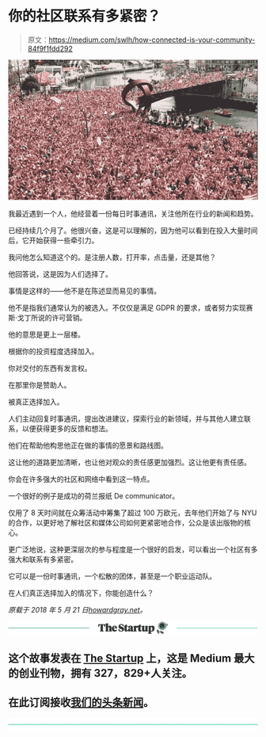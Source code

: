 # 你的社区联系有多紧密？

> 原文：<https://medium.com/swlh/how-connected-is-your-community-84f9f1fdd292>

![](img/64e791ccb8e3d92865cca9acbf39639a.png)

我最近遇到一个人，他经营着一份每日时事通讯，关注他所在行业的新闻和趋势。

已经持续几个月了。他很兴奋，这是可以理解的，因为他可以看到在投入大量时间后，它开始获得一些牵引力。

我问他怎么知道这个的。是注册人数，打开率，点击量，还是其他？

他回答说，这是因为人们选择了。

事情是这样的——他不是在陈述显而易见的事情。

他不是指我们通常认为的被选入。不仅仅是满足 GDPR 的要求，或者努力实现赛斯·戈丁所说的许可营销。

他的意思是更上一层楼。

根据你的投资程度选择加入。

你对交付的东西有发言权。

在那里你是赞助人。

被真正选择加入。

人们主动回复时事通讯，提出改进建议，探索行业的新领域，并与其他人建立联系，以便获得更多的反馈和想法。

他们在帮助他构思他正在做的事情的愿景和路线图。

这让他的道路更加清晰，也让他对观众的责任感更加强烈。这让他更有责任感。

你会在许多强大的社区和网络中看到这一特点。

一个很好的例子是成功的荷兰报纸 De communicator。

仅用了 8 天时间就在众筹活动中筹集了超过 100 万欧元，去年他们开始了与 NYU 的合作，以更好地了解社区和媒体公司如何更紧密地合作，公众是该出版物的核心。

更广泛地说，这种更深层次的参与程度是一个很好的启发，可以看出一个社区有多强大和联系有多紧密。

它可以是一份时事通讯，一个松散的团体，甚至是一个职业运动队。

在人们真正选择加入的情况下，你能创造什么？

*原载于 2018 年 5 月 21 日*[*howardgray.net*](http://www.howardgray.net/2018/05/21/how-to-go-beyond-opting-in/)*。*

[![](img/308a8d84fb9b2fab43d66c117fcc4bb4.png)](https://medium.com/swlh)

## 这个故事发表在 [The Startup](https://medium.com/swlh) 上，这是 Medium 最大的创业刊物，拥有 327，829+人关注。

## 在此订阅接收[我们的头条新闻](http://growthsupply.com/the-startup-newsletter/)。

[![](img/b0164736ea17a63403e660de5dedf91a.png)](https://medium.com/swlh)
